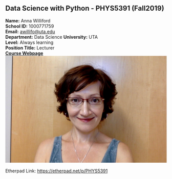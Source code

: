 ## Data Science with Python - PHYS5391 (Fall2019)

**Name:** Anna Williford  
**School ID:** 1000771759  
**Email:** awillifo@uta.edu  
**Department:** Data Science
**University:** UTA  
**Level:** Always learning  
**Position Title:** Lecturer  
[**Course Webpage**](https://www.cdslab.org/python/)  
![](Williford_pic.png)

Etherpad Link: https://etherpad.net/p/PHYS5391
